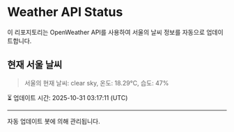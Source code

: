 
# Weather API Status

이 리포지토리는 OpenWeather API를 사용하여 서울의 날씨 정보를 자동으로 업데이트합니다.

## 현재 서울 날씨
> 서울의 현재 날씨: clear sky, 온도: 18.29°C, 습도: 47%

⏳ 업데이트 시간: 2025-10-31 03:17:11 (UTC)

---
자동 업데이트 봇에 의해 관리됩니다.

